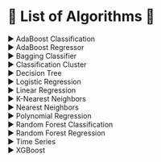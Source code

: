 # :large_blue_diamond: List of Algorithms :large_blue_diamond:  
:arrow_forward: AdaBoost Classification  
:arrow_forward: AdaBoost Regressor   
:arrow_forward: Bagging Classifier   
:arrow_forward: Classification Cluster  
:arrow_forward: Decision Tree   
:arrow_forward: Logistic Regression    
:arrow_forward: Linear Regression  
:arrow_forward: K-Nearest Neighbors   
:arrow_forward: Nearest Neighbors   
:arrow_forward: Polynomial Regression   
:arrow_forward: Random Forest Classification  
:arrow_forward: Random Forest Regression   
:arrow_forward: Time Series  
:arrow_forward: XGBoost  
